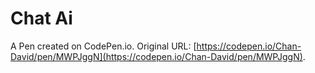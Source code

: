 # Chat Ai

A Pen created on CodePen.io. Original URL: [https://codepen.io/Chan-David/pen/MWPJggN](https://codepen.io/Chan-David/pen/MWPJggN).

